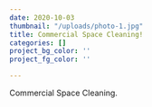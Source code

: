 ```yaml
---
date: 2020-10-03
thumbnail: "/uploads/photo-1.jpg"
title: Commercial Space Cleaning!
categories: []
project_bg_color: ''
project_fg_color: ''

---
```

Commercial Space Cleaning.